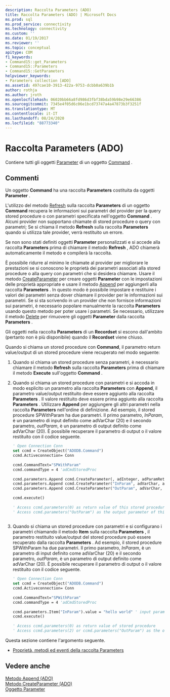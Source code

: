 ```yaml
---
description: Raccolta Parameters (ADO)
title: Raccolta Parameters (ADO) | Microsoft Docs
ms.prod: sql
ms.prod_service: connectivity
ms.technology: connectivity
ms.custom: ''
ms.date: 01/19/2017
ms.reviewer: ''
ms.topic: conceptual
apitype: COM
f1_keywords:
- Command15::get_Parameters
- Command15::Parameters
- Command15::GetParameters
helpviewer_keywords:
- Parameters collection [ADO]
ms.assetid: 497cae10-3913-422a-9753-dcbb0a639b1b
author: rothja
ms.author: jroth
ms.openlocfilehash: 06020bb66a8fd986d3fbf38bda59b98e29e66386
ms.sourcegitcommit: 7345e4f05d6c06e1bcd73747a4a47873b3f3251f
ms.translationtype: MT
ms.contentlocale: it-IT
ms.lasthandoff: 08/24/2020
ms.locfileid: "88773340"
---
```

# <a name="parameters-collection-ado"></a>Raccolta Parameters (ADO)
Contiene tutti gli oggetti [Parameter](./parameter-object.md) di un oggetto [Command](./command-object-ado.md) .  
  
## <a name="remarks"></a>Commenti  
 Un oggetto **Command** ha una raccolta **Parameters** costituita da oggetti **Parameter** .  
  
 L'utilizzo del metodo [Refresh](./refresh-method-ado.md) sulla raccolta **Parameters** di un oggetto **Command** recupera le informazioni sui parametri del provider per la query stored procedure o con parametri specificata nell'oggetto **Command** . Alcuni provider non supportano chiamate di stored procedure o query con parametri; Se si chiama il metodo **Refresh** sulla raccolta **Parameters** quando si utilizza tale provider, verrà restituito un errore.  
  
 Se non sono stati definiti oggetti **Parameter** personalizzati e si accede alla raccolta **Parameters** prima di chiamare il metodo **Refresh** , ADO chiamerà automaticamente il metodo e compilerà la raccolta.  
  
 È possibile ridurre al minimo le chiamate al provider per migliorare le prestazioni se si conoscono le proprietà dei parametri associati alla stored procedure o alla query con parametri che si desidera chiamare. Usare il metodo [CreateParameter](./createparameter-method-ado.md) per creare oggetti **Parameter** con le impostazioni delle proprietà appropriate e usare il metodo [Append](./append-method-ado.md) per aggiungerli alla raccolta **Parameters** . In questo modo è possibile impostare e restituire i valori dei parametri senza dover chiamare il provider per le informazioni sui parametri. Se si sta scrivendo in un provider che non fornisce informazioni sui parametri, è necessario popolare manualmente la raccolta **Parameters** usando questo metodo per poter usare i parametri. Se necessario, utilizzare il metodo [Delete](./delete-method-ado-parameters-collection.md) per rimuovere gli oggetti **Parameter** dalla raccolta **Parameters** .  
  
 Gli oggetti nella raccolta **Parameters** di un **Recordset** si escono dall'ambito (pertanto non è più disponibile) quando il **Recordset** viene chiuso.  
  
 Quando si chiama un stored procedure con **Command**, il parametro return value/output di un stored procedure viene recuperato nel modo seguente:  
  
1.  Quando si chiama un stored procedure senza parametri, è necessario chiamare il metodo **Refresh** sulla raccolta **Parameters** prima di chiamare il metodo **Execute** sull'oggetto **Command** .  
  
2.  Quando si chiama un stored procedure con parametri e si accoda in modo esplicito un parametro alla raccolta **Parameters** con **Append**, il parametro value/output restituito deve essere aggiunto alla raccolta **Parameters** . Il valore restituito deve essere prima aggiunto alla raccolta **Parameters** . Utilizzare **Append** per aggiungere gli altri parametri nella raccolta **Parameters** nell'ordine di definizione. Ad esempio, il stored procedure SPWithParam ha due parametri. Il primo parametro, *InParam*, è un parametro di input definito come adVarChar (20) e il secondo parametro, *outParam*, è un parametro di output definito come adVarChar (20). È possibile recuperare il parametro di output o il valore restituito con il codice seguente.  
  
    ```vb
    ' Open Connection Conn  
    set ccmd = CreateObject("ADODB.Command")  
    ccmd.Activeconnection= Conn  
  
    ccmd.CommandText="SPWithParam"  
    ccmd.commandType = 4 'adCmdStoredProc  
  
    ccmd.parameters.Append ccmd.CreateParameter(, adInteger, adParamReturnValue, , NULL)   ' return value  
    ccmd.parameters.Append ccmd.CreateParameter("InParam", adVarChar, adParamInput, 20, "hello world")   ' input parameter  
    ccmd.parameters.Append ccmd.CreateParameter("OutParam", adVarChar, adParamOutput, 20, NULL)   ' output parameter  
  
    ccmd.execute()  
  
    ' Access ccmd.parameters(0) as return value of this stored procedure  
    ' Access ccmd.parameters("OutParam") as the output parameter of this stored procedure.  
  
    ```  
  
3.  Quando si chiama un stored procedure con parametri e si configurano i parametri chiamando il metodo **Item** sulla raccolta **Parameters** , il parametro restituito value/output del stored procedure può essere recuperato dalla raccolta **Parameters** . Ad esempio, il stored procedure SPWithParam ha due parametri. Il primo parametro, *InParam*, è un parametro di input definito come adVarChar (20) e il secondo parametro, *outParam*, è un parametro di output definito come adVarChar (20). È possibile recuperare il parametro di output o il valore restituito con il codice seguente.  
  
    ```vb
    ' Open Connection Conn  
    set ccmd = CreateObject("ADODB.Command")  
    ccmd.Activeconnection= Conn  
  
    ccmd.CommandText="SPWithParam"  
    ccmd.commandType = 4 'adCmdStoredProc  
  
    ccmd.parameters.Item("InParam").value = "hello world" ' input parameter  
    ccmd.execute()  
  
    ' Access ccmd.parameters(0) as return value of stored procedure  
    ' Access ccmd.parameters(2) or ccmd.parameters("OutParam") as the output parameter.  
    ```  
  
 Questa sezione contiene l'argomento seguente.  
  
-   [Proprietà, metodi ed eventi della raccolta Parameters](./parameters-collection-properties-methods-and-events.md)  
  
## <a name="see-also"></a>Vedere anche  
 [Metodo Append (ADO)](./append-method-ado.md)   
 [Metodo CreateParameter (ADO)](./createparameter-method-ado.md)   
 [Oggetto Parameter](./parameter-object.md)